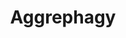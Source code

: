 ---
annotations:
- type: Pathway Ontology
  value: '"pathway pertinent to protein folding'
authors:
- ReactomeTeam
- DeSl
description: When the capacity of the proteosome to degrade misfolded proteins is
  limited, the alternate route to eliminate denatured proteins is via forming aggresomes
  - a process known as aggrephagy. Aggresome formation starts with ubiquitination
  of misfolded proteins following transport to the microtubule-organizing center (MTOC)
  with the help of dynein motor proteins. At the MTOC the cargo is encapsulated with
  intermediate filament proteins to result in the aggresome. Subsequently, this aggresome
  recruits chaperones that result in its autophagic elimination (Garcia Mata R et
  al. 2002).   View original pathway at [http://www.reactome.org/PathwayBrowser/#DIAGRAM=9646399
  Reactome].
last-edited: 2021-01-25
organisms:
- Homo sapiens
redirect_from:
- /index.php/Pathway:WP4986
- /instance/WP4986
schema-jsonld:
- '@context': https://schema.org/
  '@id': https://wikipathways.github.io/pathways/WP4986.html
  '@type': Dataset
  creator:
    '@type': Organization
    name: WikiPathways
  description: When the capacity of the proteosome to degrade misfolded proteins is
    limited, the alternate route to eliminate denatured proteins is via forming aggresomes
    - a process known as aggrephagy. Aggresome formation starts with ubiquitination
    of misfolded proteins following transport to the microtubule-organizing center
    (MTOC) with the help of dynein motor proteins. At the MTOC the cargo is encapsulated
    with intermediate filament proteins to result in the aggresome. Subsequently,
    this aggresome recruits chaperones that result in its autophagic elimination (Garcia
    Mata R et al. 2002).   View original pathway at [http://www.reactome.org/PathwayBrowser/#DIAGRAM=9646399
    Reactome].
  keywords:
  - Dynein complex
  - 'Microtubule protofilament '
  - Proteins:HDAC6:Microtubule:Dynein complex
  - PolyUb:Misfolded
  - Proteins:HDAC6
  - 'PCNT '
  - 'Misfolded PCNT '
  - Ub
  - 'HSF1 '
  - 'DYNLL2 '
  - Proteins:HDAC6:Dynein complex
  - 'DYNC1I2 '
  - 'UBC(1-76) '
  - Ub:UBE2N:UBE2V1
  - 'DYNC1LI1 '
  - Misfolded
  - 'PolyUb-Misfolded cilia proteins '
  - Proteins
  - proteins:PRKN:UBE2N:UBE2V1
  - 'DYNC1I1 '
  - 'UBB(153-228) '
  - 'UBB(1-76) '
  - 'UBC(305-380) '
  - Ub:UBE2N:UBE2V1:PRKN
  - PARK2
  - 'DYNLL1 '
  - VCP
  - Poly-vimentin:PolyUb-Misfolded Proteins:HDAC6
  - UBE2N:UBE2V1:PRKN
  - 'Misfolded cilia proteins '
  - 'PARK2 '
  - 'UBA52(1-76) '
  - 'UBE2V1 '
  - 'DYNC1LI2 '
  - 'UBC(153-228) '
  - Microtubule
  - 'UBE2N '
  - 'Poly-vimentin '
  - Proteins:HDAC6:HSP90:HSF1
  - 'HDAC6 '
  - VCP:PolyUb-Misfolded
  - Poly-vimentin:PolyUb-Misfolded Proteins:HDAC6:Microtubule:Dynein complex
  - 'IFT88 '
  - 'CETN1 '
  - 'UBC(381-456) '
  - Poly-vimentin
  - 'Ub-Misfolded cilia proteins '
  - Misfolded cilia
  - VCP:HDAC6:HSP90:HSF1
  - 'UBC(533-608) '
  - 'Misfolded CETN1 '
  - 'Misfolded IFT88 '
  - 'Ub-Misfolded PARK7 '
  - 'ARL13B '
  - 'UBC(229-304) '
  - ROS
  - PolyUb-Misfolded
  - 'RPS27A(1-76) '
  - 'DYNC1H1 '
  - 'Misfolded ARL13B '
  - 'Misfolded PARK7 '
  - HSP90:HSF1
  - Ub:Misfolded
  - 'misfolded CFTR '
  - 'UBC(77-152) '
  - 'UBC(609-684) '
  - proteins:PRKN:UBE2N:UBE2V1:Ub
  - 'VCP '
  - 'PolyUb-Misfolded PARK7 '
  - 'UBC(457-532) '
  - 'HSP90AA1 '
  - Misfolded Proteins
  - proteins
  - UBE2N:UBE2V1
  - Cilia proteins
  - 'UBB(77-152) '
  license: CC0
  name: Aggrephagy
seo: CreativeWork
title: Aggrephagy
wpid: WP4986
---